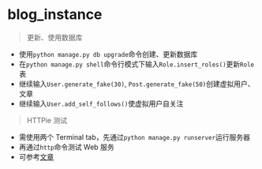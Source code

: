 # blog_instance

> 更新、使用数据库
- 使用`python manage.py db upgrade`命令创建、更新数据库
- 在`python manage.py shell`命令行模式下输入`Role.insert_roles()`更新`Role`表
- 继续输入`User.generate_fake(30)`, `Post.generate_fake(50)`创建虚拟用户、文章
- 继续输入`User.add_self_follows()`使虚拟用户自关注

> HTTPie 测试
- 需使用两个 Terminal tab，先通过`python manage.py runserver`运行服务器
- 再通过`http`命令测试 Web 服务
- 可参考[文章](http://blog.csdn.net/huang5487378/article/details/60778293)
